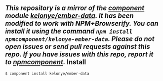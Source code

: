 *This repository is a mirror of the [component](http://component.io) module [kelonye/ember-data](http://github.com/kelonye/ember-data). It has been modified to work with NPM+Browserify. You can install it using the command `npm install npmcomponent/kelonye-ember-data`. Please do not open issues or send pull requests against this repo. If you have issues with this repo, report it to [npmcomponent](https://github.com/airportyh/npmcomponent).*
Install
---

    $ component install kelonye/ember-data